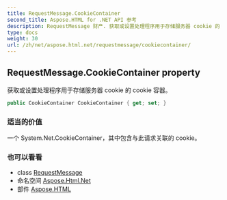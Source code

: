 ```yaml
---
title: RequestMessage.CookieContainer
second_title: Aspose.HTML for .NET API 参考
description: RequestMessage 财产. 获取或设置处理程序用于存储服务器 cookie 的 cookie 容器
type: docs
weight: 30
url: /zh/net/aspose.html.net/requestmessage/cookiecontainer/
---
```

## RequestMessage.CookieContainer property

获取或设置处理程序用于存储服务器 cookie 的 cookie 容器。

```csharp
public CookieContainer CookieContainer { get; set; }
```

### 适当的价值

一个 System.Net.CookieContainer，其中包含与此请求关联的 cookie。

### 也可以看看

* class [RequestMessage](../)
* 命名空间 [Aspose.Html.Net](../../requestmessage/)
* 部件 [Aspose.HTML](../../../)


